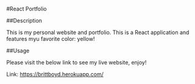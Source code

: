 #React Portfolio

##Description

This is my personal website and portfolio. This is a React application and features myu favorite color: yellow!

##Usage

Please visit the below link to see my live website, enjoy!

Link: https://brittboyd.herokuapp.com/
